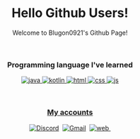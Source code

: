 <p align="center">
<!--   <img width="120px" src="/mooooooon_round.png" align="center" alt="namnyang" /> -->
  <h1 align="center">Hello Github Users!</h2>
  <p align="center">Welcome to Blugon0921's Github Page!</p>
</p>

<br>

<h3 class="language" align="center">Programming language I've learned</h3>

<p align="center">
  <a href="https://ko.wikipedia.org/wiki/자바_(프로그래밍_언어)"><img src="https://img.shields.io/badge/-Java-FF5555?logo=java&logoColor=white" alt="java"/>
  <a href="https://ko.wikipedia.org/wiki/코틀린_(프로그래밍_언어)"><img src="https://img.shields.io/badge/-Kotlin-orange?logo=Kotlin&logoColor=white" alt="kotlin"/>
  <a href="https://ko.wikipedia.org/wiki/HTML"><img src="https://img.shields.io/badge/-Html-E34F26?logo=HTML5&logoColor=white" alt="html"/>
  <a href="https://ko.wikipedia.org/wiki/CSS"><img src="https://img.shields.io/badge/-Css-blue?logo=CSS3&logoColor=white" alt="css"/>
  <a href="https://ko.wikipedia.org/wiki/자바스크립트"><img src="https://img.shields.io/badge/-JavaScript-yellow?logo=JavaScript&logoColor=white" alt="js"/>
</p>

<br>

<h3 align="center">My accounts</h3>

<p align="center">
  <a href="https://discord.com/users/602076166999769099"><img src="https://img.shields.io/badge/-Discord-5662F6?logo=discord&logoColor=white" alt="Discord"/></a>&nbsp;
  <a href="mailto:blugon0921@gmail.com"><img src="https://img.shields.io/badge/-Gmail-E74235?logo=gmail&logoColor=white" alt="Gmail"/></a>&nbsp;
  <a href="https://blugon0921.tk"><img src="https://img.shields.io/badge/-WebSite-blue?logo=google-chrome&logoColor=white" alt="web"/>&nbsp;
</p>

